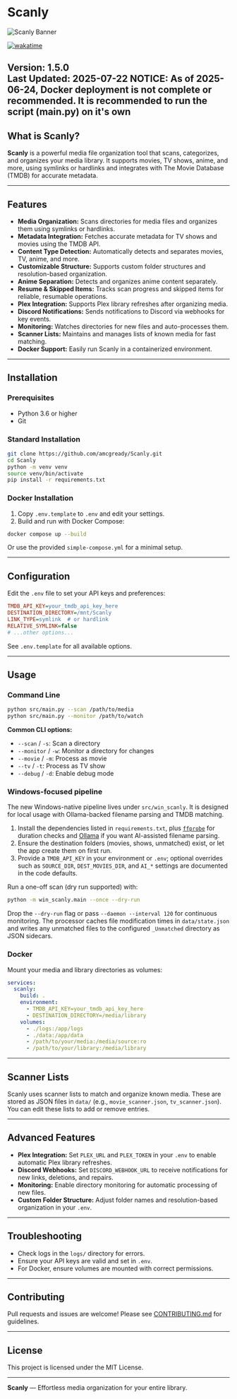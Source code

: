 # Scanly

![Scanly Banner](https://i.imgur.com/nUa5M6m.png)

[![wakatime](https://wakatime.com/badge/github/amcgready/Scanly.svg)](https://wakatime.com/badge/github/amcgready/Scanly)

**Version:** 1.5.0  
**Last Updated:** 2025-07-22
**NOTICE: As of 2025-06-24, Docker deployment is not complete or recommended. It is recommended to run the script (main.py) on it's own**
---

## What is Scanly?

**Scanly** is a powerful media file organization tool that scans, categorizes, and organizes your media library. It supports movies, TV shows, anime, and more, using symlinks or hardlinks and integrates with The Movie Database (TMDB) for accurate metadata.

---

## Features

- **Media Organization:** Scans directories for media files and organizes them using symlinks or hardlinks.
- **Metadata Integration:** Fetches accurate metadata for TV shows and movies using the TMDB API.
- **Content Type Detection:** Automatically detects and separates movies, TV, anime, and more.
- **Customizable Structure:** Supports custom folder structures and resolution-based organization.
- **Anime Separation:** Detects and organizes anime content separately.
- **Resume & Skipped Items:** Tracks scan progress and skipped items for reliable, resumable operations.
- **Plex Integration:** Supports Plex library refreshes after organizing media.
- **Discord Notifications:** Sends notifications to Discord via webhooks for key events.
- **Monitoring:** Watches directories for new files and auto-processes them.
- **Scanner Lists:** Maintains and manages lists of known media for fast matching.
- **Docker Support:** Easily run Scanly in a containerized environment.

---

## Installation

### Prerequisites

- Python 3.6 or higher
- Git

### Standard Installation

```bash
git clone https://github.com/amcgready/Scanly.git
cd Scanly
python -m venv venv
source venv/bin/activate
pip install -r requirements.txt
```

### Docker Installation

1. Copy `.env.template` to `.env` and edit your settings.
2. Build and run with Docker Compose:

```bash
docker compose up --build
```

Or use the provided `simple-compose.yml` for a minimal setup.

---

## Configuration

Edit the `.env` file to set your API keys and preferences:

```ini
TMDB_API_KEY=your_tmdb_api_key_here
DESTINATION_DIRECTORY=/mnt/Scanly
LINK_TYPE=symlink  # or hardlink
RELATIVE_SYMLINK=false
# ...other options...
```

See `.env.template` for all available options.

---

## Usage

### Command Line

```bash
python src/main.py --scan /path/to/media
python src/main.py --monitor /path/to/watch
```

**Common CLI options:**
- `--scan` / `-s`: Scan a directory
- `--monitor` / `-w`: Monitor a directory for changes
- `--movie` / `-m`: Process as movie
- `--tv` / `-t`: Process as TV show
- `--debug` / `-d`: Enable debug mode

### Windows-focused pipeline

The new Windows-native pipeline lives under `src/win_scanly`. It is designed for local usage with Ollama-backed filename parsing and TMDB matching.

1. Install the dependencies listed in `requirements.txt`, plus [`ffprobe`](https://ffmpeg.org/ffprobe.html) for duration checks and [Ollama](https://ollama.com) if you want AI-assisted filename parsing.
2. Ensure the destination folders (movies, shows, unmatched) exist, or let the app create them on first run.
3. Provide a `TMDB_API_KEY` in your environment or `.env`; optional overrides such as `SOURCE_DIR`, `DEST_MOVIES_DIR`, and `AI_*` settings are documented in the code defaults.

Run a one-off scan (dry run supported) with:

```bash
python -m win_scanly.main --once --dry-run
```

Drop the `--dry-run` flag or pass `--daemon --interval 120` for continuous monitoring. The processor caches file modification times in `data/state.json` and writes any unmatched files to the configured `_Unmatched` directory as JSON sidecars.

### Docker

Mount your media and library directories as volumes:

```yaml
services:
  scanly:
    build: .
    environment:
      - TMDB_API_KEY=your_tmdb_api_key_here
      - DESTINATION_DIRECTORY=/media/library
    volumes:
      - ./logs:/app/logs
      - ./data:/app/data
      - /path/to/your/media:/media/source:ro
      - /path/to/your/library:/media/library
```

---

## Scanner Lists

Scanly uses scanner lists to match and organize known media. These are stored as JSON files in `data/` (e.g., `movie_scanner.json`, `tv_scanner.json`). You can edit these lists to add or remove entries.

---

## Advanced Features

- **Plex Integration:** Set `PLEX_URL` and `PLEX_TOKEN` in your `.env` to enable automatic Plex library refreshes.
- **Discord Webhooks:** Set `DISCORD_WEBHOOK_URL` to receive notifications for new links, deletions, and repairs.
- **Monitoring:** Enable directory monitoring for automatic processing of new files.
- **Custom Folder Structure:** Adjust folder names and resolution-based organization in your `.env`.

---

## Troubleshooting

- Check logs in the `logs/` directory for errors.
- Ensure your API keys are valid and set in `.env`.
- For Docker, ensure volumes are mounted with correct permissions.

---

## Contributing

Pull requests and issues are welcome! Please see [CONTRIBUTING.md](CONTRIBUTING.md) for guidelines.

---

## License

This project is licensed under the MIT License.

---

**Scanly** — Effortless media organization for your entire library.
